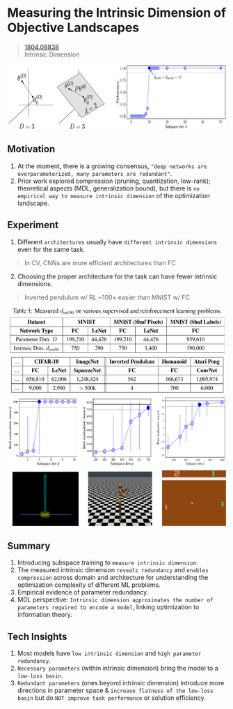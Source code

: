 # Measuring the Intrinsic Dimension of Objective Landscapes
> [1804.08838](https://arxiv.org/abs/1804.08838)<br>
> Intrinsic Dimension
<div align=center><img src="/figures/1804.08838.1.png" style="height: 150px; width: auto;"/></div>

## Motivation 
1. At the moment, there is a growing consensus, `"deep networks are overparameterized, many parameters are redundant"`.
2. Prior work explored compression (pruning, quantization, low-rank); theoretical aspects (MDL, generalization bound), but there is `no empirical way to measure intrinsic dimension` of the optimization landscape.

## Experiment
1. Different `architectures` usually have `different intrinsic dimensions` even for the same task.
  > In CV, CNNs are more efficient architectures than FC
2. Choosing the proper architecture for the task can have fewer intrinsic dimensions. 
  > Inverted pendulum w/ RL ~100× easier than MNIST w/ FC
<div align=center><img src="/figures/1804.08838.2.png" style="height: 200px; width: auto;"/></div>
<div align=center><img src="/figures/1804.08838.3.png" style="height: 300px; width: auto;"/></div>

## Summary 
1. Introducing subspace training to `measure intrinsic dimension`.
2. The measured intrinsic dimension `reveals redundancy` and `enables compression` across domain and architecture for understanding the optimization complexity of different ML problems.
3. Empirical evidence of parameter redundancy.
4. MDL perspective: `Intrinsic dimension approximates the number of parameters required to encode a model`, linking optimization to information theory.

## Tech Insights 
1. Most models have `low intrinsic dimension` and `high parameter redundancy`.
2. `Necessary parameters` (within      intrinsic dimension) bring the model to a `low-loss basin`.
3. `Redundant parameters` (ones beyond intrinsic dimension) introduce more directions in parameter space & `increase flatness of the low-loss basin` but do `NOT improve task performance` or solution efficiency.
